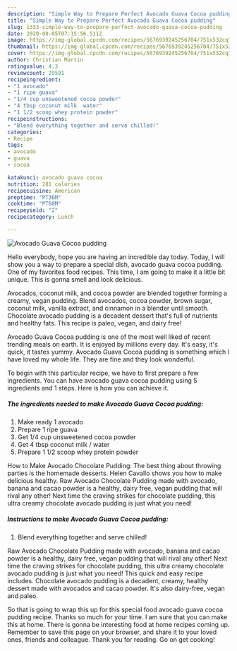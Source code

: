 ```yaml
---
description: "Simple Way to Prepare Perfect Avocado Guava Cocoa pudding"
title: "Simple Way to Prepare Perfect Avocado Guava Cocoa pudding"
slug: 1333-simple-way-to-prepare-perfect-avocado-guava-cocoa-pudding
date: 2020-08-05T07:15:56.511Z
image: https://img-global.cpcdn.com/recipes/5676939245256704/751x532cq70/avocado-guava-cocoa-pudding-recipe-main-photo.jpg
thumbnail: https://img-global.cpcdn.com/recipes/5676939245256704/751x532cq70/avocado-guava-cocoa-pudding-recipe-main-photo.jpg
cover: https://img-global.cpcdn.com/recipes/5676939245256704/751x532cq70/avocado-guava-cocoa-pudding-recipe-main-photo.jpg
author: Christian Martin
ratingvalue: 4.3
reviewcount: 29591
recipeingredient:
- "1 avocado"
- "1 ripe guava"
- "1/4 cup unsweetened cocoa powder"
- "4 tbsp coconut milk  water"
- "1 1/2 scoop whey protein powder"
recipeinstructions:
- "Blend everything together and serve chilled!"
categories:
- Recipe
tags:
- avocado
- guava
- cocoa

katakunci: avocado guava cocoa 
nutrition: 281 calories
recipecuisine: American
preptime: "PT36M"
cooktime: "PT60M"
recipeyield: "2"
recipecategory: Lunch

---
```



![Avocado Guava Cocoa pudding](https://img-global.cpcdn.com/recipes/5676939245256704/751x532cq70/avocado-guava-cocoa-pudding-recipe-main-photo.jpg)

Hello everybody, hope you are having an incredible day today. Today, I will show you a way to prepare a special dish, avocado guava cocoa pudding. One of my favorites food recipes. This time, I am going to make it a little bit unique. This is gonna smell and look delicious.

Avocados, coconut milk, and cocoa powder are blended together forming a creamy, vegan pudding. Blend avocados, cocoa powder, brown sugar, coconut milk, vanilla extract, and cinnamon in a blender until smooth. Chocolate avocado pudding is a decadent dessert that&#39;s full of nutrients and healthy fats. This recipe is paleo, vegan, and dairy free!

Avocado Guava Cocoa pudding is one of the most well liked of recent trending meals on earth. It is enjoyed by millions every day. It's easy, it's quick, it tastes yummy. Avocado Guava Cocoa pudding is something which I have loved my whole life. They are fine and they look wonderful.


To begin with this particular recipe, we have to first prepare a few ingredients. You can have avocado guava cocoa pudding using 5 ingredients and 1 steps. Here is how you can achieve it.

<!--inarticleads1-->

##### The ingredients needed to make Avocado Guava Cocoa pudding:

1. Make ready 1 avocado
1. Prepare 1 ripe guava
1. Get 1/4 cup unsweetened cocoa powder
1. Get 4 tbsp coconut milk / water
1. Prepare 1 1/2 scoop whey protein powder


How to Make Avocado Chocolate Pudding: The best thing about throwing parties is the homemade desserts. Helen Cavallo shows you how to make delicious healthy. Raw Avocado Chocolate Pudding made with avocado, banana and cacao powder is a healthy, dairy free, vegan pudding that will rival any other! Next time the craving strikes for chocolate pudding, this ultra creamy chocolate avocado pudding is just what you need! 

<!--inarticleads2-->

##### Instructions to make Avocado Guava Cocoa pudding:

1. Blend everything together and serve chilled!


Raw Avocado Chocolate Pudding made with avocado, banana and cacao powder is a healthy, dairy free, vegan pudding that will rival any other! Next time the craving strikes for chocolate pudding, this ultra creamy chocolate avocado pudding is just what you need! This quick and easy recipe includes. Chocolate avocado pudding is a decadent, creamy, healthy dessert made with avocados and cacao powder. It&#39;s also dairy-free, vegan and paleo. 

So that is going to wrap this up for this special food avocado guava cocoa pudding recipe. Thanks so much for your time. I am sure that you can make this at home. There is gonna be interesting food at home recipes coming up. Remember to save this page on your browser, and share it to your loved ones, friends and colleague. Thank you for reading. Go on get cooking!
